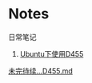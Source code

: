 # Notes
日常笔记

1. [Ubuntu下使用D455](./D455.md)


[未完待续...](www.zhangxiaozhi.cn)[D455.md](assets/D455.md)

